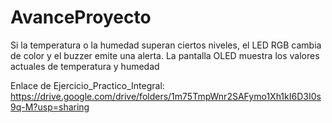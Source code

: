 # AvanceProyecto

Si la temperatura o la humedad superan ciertos niveles, el LED RGB cambia de color y el buzzer emite una alerta. La pantalla OLED muestra los valores actuales de temperatura y humedad

Enlace de Ejercicio_Practico_Integral: https://drive.google.com/drive/folders/1m75TmpWnr2SAFymo1Xh1kI6D3I0s9q-M?usp=sharing
